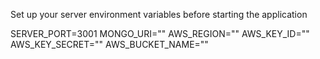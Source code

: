 Set up your server environment variables before starting the application

SERVER_PORT=3001
MONGO_URI=""
AWS_REGION=""
AWS_KEY_ID=""
AWS_KEY_SECRET=""
AWS_BUCKET_NAME=""
